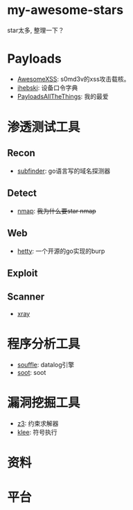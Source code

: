 # my-awesome-stars
star太多, 整理一下？

# Payloads
- [AwesomeXSS](https://github.com/s0md3v/AwesomeXSS): s0md3v的xss攻击载核。
- [ihebski](https://github.com/ihebski/DefaultCreds-cheat-sheet): 设备口令字典
- [PayloadsAllTheThings](https://github.com/swisskyrepo/PayloadsAllTheThings): 我的最爱


# 渗透测试工具

## Recon
- [subfinder](https://github.com/projectdiscovery/subfinder): go语言写的域名探测器

## Detect
- [nmap](https://github.com/nmap/nmap): ~~我为什么要star nmap~~

## Web
- [hetty](https://github.com/dstotijn/hetty): 一个开源的go实现的burp

## Exploit

## Scanner
- [xray](https://github.com/chaitin/xray)
 

# 程序分析工具

- [souffle](https://github.com/souffle-lang/souffle): datalog引擎
- [soot](https://github.com/soot-oss/soot): soot 

# 漏洞挖掘工具

- [z3](https://github.com/Z3Prover/z3): 约束求解器
- [klee](https://github.com/klee/klee): 符号执行

# 资料

# 平台
